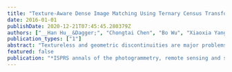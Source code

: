 ```yaml
---
title: "Texture-Aware Dense Image Matching Using Ternary Census Transform"
date: 2016-01-01
publishDate: 2020-12-21T07:45:45.280379Z
authors: ["__Han Hu__&Dagger;", "Chongtai Chen", "Bo Wu", "Xiaoxia Yang", "Qing Zhu", "Yulin Ding"]
publication_types: ["1"]
abstract: "Textureless and geometric discontinuities are major problems in state-of-the-art dense image matching methods, as they can cause visually significant noise and the loss of sharp features. Binary census transform is one of the best matching cost methods but in textureless areas, where the intensity values are similar, it suffers from small random noises. Global optimization for disparity computation is inherently sensitive to parameter tuning in complex urban scenes, and must compromise between smoothness and discontinuities. The aim of this study is to provide a method to overcome these issues in dense image matching, by extending the industry proven Semi-Global Matching through 1) developing a ternary census transform, which takes three outputs in a single order comparison and encodes the results in two bits rather than one, and also 2) by using texture-information to self-tune the parameters, which both preserves sharp edges and enforces smoothness when necessary. Experimental results using various datasets from different platforms have shown that the visual qualities of the triangulated point clouds in urban areas can be largely improved by these proposed methods."
featured: false
publication: "*ISPRS annals of the photogrammetry, remote sensing and spatial information sciences*"
---
```


